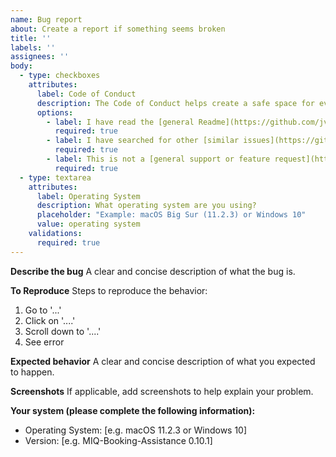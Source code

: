 ```yaml
---
name: Bug report
about: Create a report if something seems broken
title: ''
labels: ''
assignees: ''
body:
  - type: checkboxes
    attributes:
      label: Code of Conduct
      description: The Code of Conduct helps create a safe space for everyone. We require that everyone agrees to it.
      options:
        - label: I have read the [general Readme](https://github.com/jvolker/miq-nz-booking-tools/#readme) and [MIQ-Booking-Assistance Readme](https://github.com/jvolker/miq-nz-booking-tools/blob/master/MIQ-Booking-Assistance/README.md)
          required: true
        - label: I have searched for other [similar issues](https://github.com/jvolker/miq-nz-booking-tools/issues?q=is%3Aissue) before creating this new one
          required: true
        - label: This is not a [general support or feature request](https://github.com/jvolker/miq-nz-booking-tools/issues/new/choose) 
          required: true
  - type: textarea
    attributes:
      label: Operating System
      description: What operating system are you using?
      placeholder: "Example: macOS Big Sur (11.2.3) or Windows 10"
      value: operating system
    validations:
      required: true
---
```


**Describe the bug**
A clear and concise description of what the bug is.

**To Reproduce**
Steps to reproduce the behavior:
1. Go to '...'
2. Click on '....'
3. Scroll down to '....'
4. See error

**Expected behavior**
A clear and concise description of what you expected to happen.

**Screenshots**
If applicable, add screenshots to help explain your problem.

**Your system (please complete the following information):**
 - Operating System: [e.g. macOS 11.2.3 or Windows 10]
 - Version:  [e.g. MIQ-Booking-Assistance 0.10.1]

